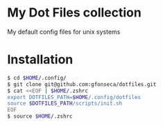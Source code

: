 # My Dot Files collection

My default config files for unix systems

# Installation
````sh
$ cd $HOME/.config/
$ git clone git@github.com:gfonseca/dotfiles.git
$ cat <<EOF | $HOME/.zshrc 
export DOTFILES_PATH=$HOME/.config/dotfiles
source $DOTFILES_PATH/scripts/init.sh
EOF
$ source $HOME/.zshrc
````
